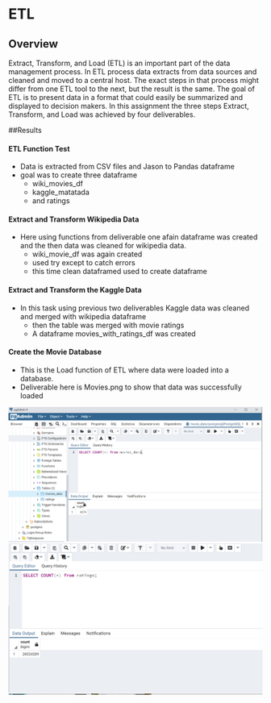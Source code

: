 # ETL
## Overview 
Extract, Transform, and Load (ETL) is an important part of the data management process.  In ETL process data extracts from data sources and cleaned and moved to a central host. The exact steps in that process might differ from one ETL tool to the next, but the result is the same. The goal of ETL is to present data in a format that could easily be summarized and displayed to decision makers. In this assignment the three steps Extract, Transform, and Load was achieved by four deliverables. 

##Results 

#### ETL Function Test
- Data is extracted from CSV files and Jason to Pandas dataframe
- goal was to create three dataframe 
    - wiki_movies_df
    - kaggle_matatada
    - and ratings

#### Extract and Transform Wikipedia Data 
- Here using functions from deliverable one afain dataframe was created and the then data was cleaned for wikipedia data. 
    - wiki_movie_df was again created 
    - used try except to catch errors 
    - this time clean dataframed used to create dataframe
    
 #### Extract and Transform the Kaggle Data
 - In this task using previous two deliverables Kaggle data was cleaned and merged with wikipedia dataframe 
     - then the table was merged with movie ratings 
     - A dataframe movies_with_ratings_df was created

#### Create the Movie Database
- This is the Load function of ETL where data were loaded into a database.    
- Deliverable here is Movies.png to show that data was successfully loaded
     
 
![movies.png](https://github.com/h4mm4d/ETL/blob/main/Resources/movies_query.PNG?raw=true)
![ratings.png](https://github.com/h4mm4d/ETL/blob/main/Resources/ratings_query.png?raw=true)